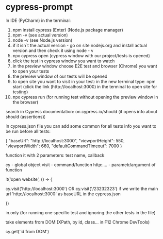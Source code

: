 # cypress-prompt

In IDE (PyCharm) in the terminal: 

1) npm install cypress (Enter) (Node.js package manager) 
2) npm -v (see actual version) 
3) node -v (see Node.js version) 
4)  if it isn`t the actual version - go on site nodejs.org and install actual version and then check it using node - v 
5)  npx cypress open (cypress window with our project/tests is opened) 
6)  click the test in cypress window you want to watch 
7)  in the preview window choose E2E test and browser (Chrome) you want to open your tests 
8)  the preview window of our tests will be opened 
9)  to open site you want to visit in your test: in the new terminal type: npm start (click the link (http://localhost:3000) in the terminal to open site for testing)
10)  npx cypress run (for running test without opening the preview window in the browser)


search in Cypress documentation: on.cypress.io/should (it opens info about should (assertions))

In cypress.json file you can add some common for all tests info you want to be run before all tests: 

{
  "baseUrl": "http://localhost:3000",
  "viewportHeight": 550,
  "viewportWidth": 660,
  "defaultCommandTimeout": 7000
}

function it with 2 parameters: test name, callback 

cy - global object 
visit - command/function
http:.... - parametr/argument of function

it('open website', () => { 

  cy.visit('http://localhost:3000') OR cy.visit('/23232323') if we write the main url 'http://localhost:3000' as baseURL in the cypress.json

})

in.only (for running one specific test and ignoring the other tests in the file) 

take elements from DOM (XPath, by id, class... in F12 Chrome DevTools)

cy.get('id from DOM')
